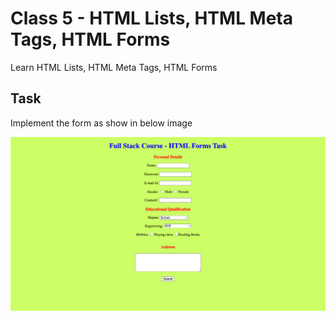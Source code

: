 # Class 5 - HTML Lists, HTML Meta Tags, HTML Forms

Learn HTML Lists, HTML Meta Tags, HTML Forms

## Task

Implement the form as show in below image

![Form Example](./Form-Example.png)
